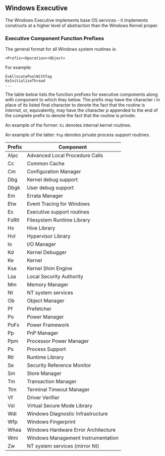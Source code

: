 ## Windows Executive

The Windows Executive implements base OS services - it implements constructs at a higher level of abstraction than the Windows Kernel proper.

### Executive Component Function Prefixes

The general format for all Windows system routines is:

```
<Prefix><Operation><Object>
```

For example:

```
ExAllocatePoolWithTag
KeInitializeThread
...
```

The table below lists the function prefixes for executive components along with component to which they below. The prefix may have the character _i_ in place of its listed final character to denote the fact that the routine is _internal_, or, equivalently, may have the character _p_ appended to the end of the complete prefix to denote the fact that the routine is _private_.

An example of the former: `Ki` denotes internal kernel routines.

An example of the latter: `Psp` denotes private process support routines.

| Prefix | Component                           |
|--------|-------------------------------------|
| Alpc   | Advanced Local Procedure Calls      |
| Cc     | Common Cache                        |
| Cm     | Configuration Manager               |
| Dbg    | Kernel debug support                |
| Dbgk   | User debug support                  |
| Em     | Errata Manager                      |
| Etw    | Event Tracing for Windows           |
| Ex     | Executive support routines          |
| FsRtl  | Filesystem Runtime Library          |
| Hv     | Hive Library                        |
| Hvl    | Hypervisor Library                  |
| Io     | I/O Manager                         |
| Kd     | Kernel Debugger                     |
| Ke     | Kernel                              |
| Kse    | Kernel Shim Engine                  |
| Lsa    | Local Security Authority            |
| Mm     | Memory Manager                      |
| Nt     | NT system services                  |
| Ob     | Object Manager                      |
| Pf     | Prefetcher                          |
| Po     | Power Manager                       |
| PoFx   | Power Framework                     |
| Pp     | PnP Manager                         |
| Ppm    | Processor Power Manager             |
| Ps     | Process Support                     |
| Rtl    | Runtime Library                     |
| Se     | Security Reference Monitor          |
| Sm     | Store Manager                       |
| Tm     | Transaction Manager                 |
| Ttm    | Terminal Timeout Manager            |
| Vf     | Driver Verifier                     |
| Vsl    | Virtual Secure Mode Library         |
| Wdi    | Windows Diagnostic Infrastructure   |
| Wfp    | Windows Fingerprint                 |
| Whea   | Windows Hardware Error Architecture |
| Wmi    | Windows Management Instrumentation  |
| Zw     | NT system services (mirror Nt)      |


